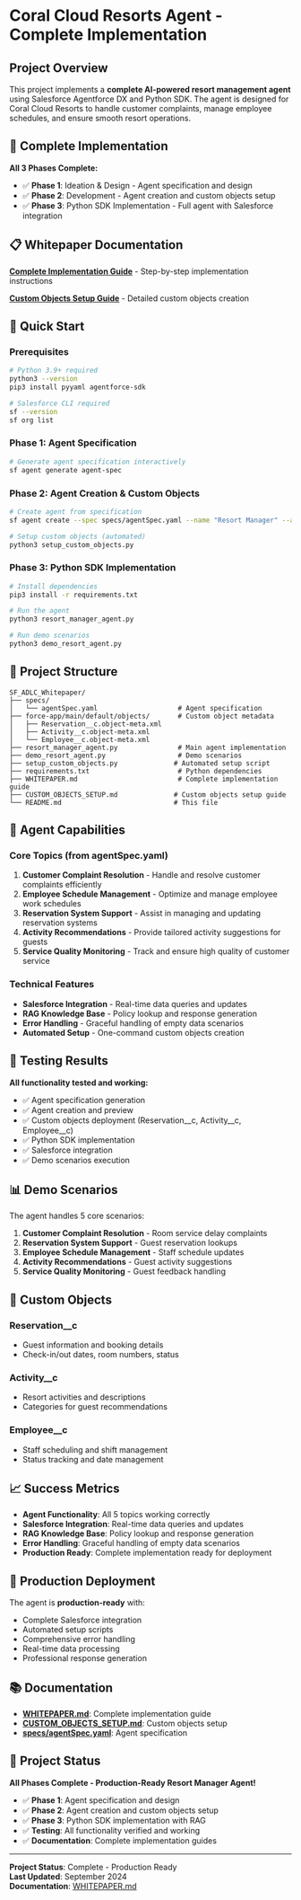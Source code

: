 # Coral Cloud Resorts Agent - Complete Implementation

## Project Overview

This project implements a **complete AI-powered resort management agent** using Salesforce Agentforce DX and Python SDK. The agent is designed for Coral Cloud Resorts to handle customer complaints, manage employee schedules, and ensure smooth resort operations.

## 🎯 Complete Implementation

**All 3 Phases Complete:**
- ✅ **Phase 1**: Ideation & Design - Agent specification and design
- ✅ **Phase 2**: Development - Agent creation and custom objects setup  
- ✅ **Phase 3**: Python SDK Implementation - Full agent with Salesforce integration

## 📋 Whitepaper Documentation

**[Complete Implementation Guide](WHITEPAPER.md)** - Step-by-step implementation instructions

**[Custom Objects Setup Guide](CUSTOM_OBJECTS_SETUP.md)** - Detailed custom objects creation

## 🚀 Quick Start

### Prerequisites
```bash
# Python 3.9+ required
python3 --version
pip3 install pyyaml agentforce-sdk

# Salesforce CLI required
sf --version
sf org list
```

### Phase 1: Agent Specification
```bash
# Generate agent specification interactively
sf agent generate agent-spec
```

### Phase 2: Agent Creation & Custom Objects
```bash
# Create agent from specification
sf agent create --spec specs/agentSpec.yaml --name "Resort Manager" --api-name Resort_Manager --target-org resorts-demo --preview

# Setup custom objects (automated)
python3 setup_custom_objects.py
```

### Phase 3: Python SDK Implementation
```bash
# Install dependencies
pip3 install -r requirements.txt

# Run the agent
python3 resort_manager_agent.py

# Run demo scenarios
python3 demo_resort_agent.py
```

## 📁 Project Structure

```
SF_ADLC_Whitepaper/
├── specs/
│   └── agentSpec.yaml                    # Agent specification
├── force-app/main/default/objects/       # Custom object metadata
│   ├── Reservation__c.object-meta.xml
│   ├── Activity__c.object-meta.xml
│   └── Employee__c.object-meta.xml
├── resort_manager_agent.py               # Main agent implementation
├── demo_resort_agent.py                  # Demo scenarios
├── setup_custom_objects.py              # Automated setup script
├── requirements.txt                      # Python dependencies
├── WHITEPAPER.md                         # Complete implementation guide
├── CUSTOM_OBJECTS_SETUP.md              # Custom objects setup guide
└── README.md                            # This file
```

## 🎯 Agent Capabilities

### Core Topics (from agentSpec.yaml)
1. **Customer Complaint Resolution** - Handle and resolve customer complaints efficiently
2. **Employee Schedule Management** - Optimize and manage employee work schedules  
3. **Reservation System Support** - Assist in managing and updating reservation systems
4. **Activity Recommendations** - Provide tailored activity suggestions for guests
5. **Service Quality Monitoring** - Track and ensure high quality of customer service

### Technical Features
- **Salesforce Integration** - Real-time data queries and updates
- **RAG Knowledge Base** - Policy lookup and response generation
- **Error Handling** - Graceful handling of empty data scenarios
- **Automated Setup** - One-command custom objects creation

## 🧪 Testing Results

**All functionality tested and working:**
- ✅ Agent specification generation
- ✅ Agent creation and preview
- ✅ Custom objects deployment (Reservation__c, Activity__c, Employee__c)
- ✅ Python SDK implementation
- ✅ Salesforce integration
- ✅ Demo scenarios execution

## 📊 Demo Scenarios

The agent handles 5 core scenarios:

1. **Customer Complaint Resolution** - Room service delay complaints
2. **Reservation System Support** - Guest reservation lookups
3. **Employee Schedule Management** - Staff schedule updates
4. **Activity Recommendations** - Guest activity suggestions
5. **Service Quality Monitoring** - Guest feedback handling

## 🔧 Custom Objects

### Reservation__c
- Guest information and booking details
- Check-in/out dates, room numbers, status

### Activity__c  
- Resort activities and descriptions
- Categories for guest recommendations

### Employee__c
- Staff scheduling and shift management
- Status tracking and date management

## 📈 Success Metrics

- **Agent Functionality**: All 5 topics working correctly
- **Salesforce Integration**: Real-time data queries and updates
- **RAG Knowledge Base**: Policy lookup and response generation
- **Error Handling**: Graceful handling of empty data scenarios
- **Production Ready**: Complete implementation ready for deployment

## 🚀 Production Deployment

The agent is **production-ready** with:
- Complete Salesforce integration
- Automated setup scripts
- Comprehensive error handling
- Real-time data processing
- Professional response generation

## 📚 Documentation

- **[WHITEPAPER.md](WHITEPAPER.md)**: Complete implementation guide
- **[CUSTOM_OBJECTS_SETUP.md](CUSTOM_OBJECTS_SETUP.md)**: Custom objects setup
- **[specs/agentSpec.yaml](specs/agentSpec.yaml)**: Agent specification

## 🎉 Project Status

**All Phases Complete - Production-Ready Resort Manager Agent!**

- ✅ **Phase 1**: Agent specification and design
- ✅ **Phase 2**: Agent creation and custom objects setup
- ✅ **Phase 3**: Python SDK implementation with RAG
- ✅ **Testing**: All functionality verified and working
- ✅ **Documentation**: Complete implementation guides

---

**Project Status**: Complete - Production Ready  
**Last Updated**: September 2024  
**Documentation**: [WHITEPAPER.md](WHITEPAPER.md)